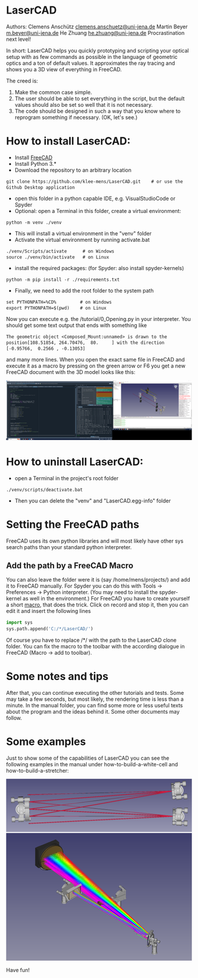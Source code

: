 # LaserCAD
Authors: Clemens Anschütz clemens.anschuetz@uni-jena.de
Martin Beyer m.beyer@uni-jena.de
He Zhuang he.zhuang@uni-jena.de
Procrastination next level!

In short: LaserCAD helps you quickly prototyping and scripting your optical
setup with as few commands as possible in the language of geometric optics and
a ton of default values. It approximates the ray tracing and shows you a 3D
view of everything in FreeCAD.

The creed is:
1. Make the common case simple.
2. The user should be able to set everything in the script, but the default values should also be set so well that it is not necessary.
3. The code should be designed in such a way that you know where to reprogram something if necessary. (OK, let's see.)

# How to install LaserCAD:
- Install [FreeCAD](https://www.freecad.org/downloads.php)
- Install Python 3.*
- Download the repository to an arbitrary location
```
git clone https://github.com/klee-mens/LaserCAD.git    # or use the Github Desktop application
```
- open this folder in a python capable IDE, e.g. VisualStudioCode or Spyder
- Optional: open a Terminal in this folder, create a virtual environment:
```
python -m venv ./venv
```
- This will install a virtual environment in the "venv" folder
- Activate the virtual environment by running activate.bat
```
./venv/Scripts/activate      # on Windows
source ./venv/bin/activate   # on Linux
```
- install the required packages: (for Spyder: also install spyder-kernels)
```
python -m pip install -r ./requirements.txt
```
- Finally, we need to add the root folder to the system path
```
set PYTHONPATH=%CD%         # on Windows
export PYTHONPATH=$(pwd)    # on Linux
```
Now you can execute e.g. the /tutorial/0_Opening.py in your interpreter.
You should get some text output that ends with something like
```
The geometric object <Composed_Mount:unnamed> is drawn to the position[108.51854, 264.70476,  80.     ] with the direction [-0.95766,  0.2566 , -0.13053]
```
and many more lines. When you open the exact same file in FreeCAD and execute it as a macro by
pressing on the green arrow or F6 you get a new FreeCAD document with the 3D
model looks like this:

![Screenshot von 0_Opening.py in Spyder und in FreeCAD](manual/images/Tutorial-images/0_Opening.png)

# How to uninstall LaserCAD:
- open a Terminal in the project's root folder
```
./venv/scripts/deactivate.bat     
```
- Then you can delete the "venv" and "LaserCAD.egg-info" folder


# Setting the FreeCAD paths
FreeCAD uses its own python libraries and will most likely have other sys 
search paths than your standard python interpreter.

## Add the path by a FreeCAD Macro
You can also leave the folder were it is (say /home/mens/projects/) and add it to FreeCAD manually. For Spyder you can do this
with Tools -> Preferences -> Python interpreter. (You may need to install the spyder-kernel as well in the environment.)
For FreeCAD you have to create yourself a short [macro](https://wiki.freecad.org/Macros), that does the trick.
Click on record and stop it, then you can edit it and insert the following lines
```python
import sys
sys.path.append('C:/*/LaserCAD/')
```
Of course you have to replace /*/ with the path to the LaserCAD clone folder. You can fix the macro to the toolbar with the according dialogue in FreeCAD (Macro -> add to toolbar).


# Some notes and tips

After that, you can continue executing the other tutorials and tests. Some may
take a few seconds, but most likely, the rendering time is less than a minute.
In the manual folder, you can find some more or less useful texts about the
program and the ideas behind it. Some other documents may follow.


# Some examples
Just to show some of the capabilities of LaserCAD you can see the following
examples in the manual under how-to-build-a-white-cell and
how-to-build-a-stretcher:

<img src="manual/images/how-to-white-cell/white-cell-final.png" alt="Oopsie-NotFound" title="" />

<img src="manual/images/How-to-stretcher/complete.png" alt="StretcherStuff" title="" />

Have fun!